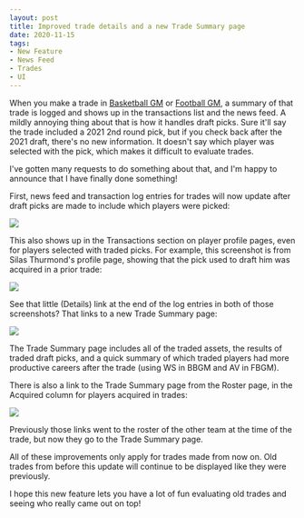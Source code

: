 ```yaml
---
layout: post
title: Improved trade details and a new Trade Summary page
date: 2020-11-15
tags:
- New Feature
- News Feed
- Trades
- UI
---
```


When you make a trade in [Basketball GM](https://play.basketball-gm.com/) or [Football GM](https://play.football-gm.com), a summary of that trade is logged and shows up in the transactions list and the news feed. A mildly annoying thing about that is how it handles draft picks. Sure it'll say the trade included a 2021 2nd round pick, but if you check back after the 2021 draft, there's no new information. It doesn't say which player was selected with the pick, which makes it difficult to evaluate trades.

I've gotten many requests to do something about that, and I'm happy to announce that I have finally done something!

<!--more-->

First, news feed and transaction log entries for trades will now update after draft picks are made to include which players were picked:

<img src="/files/trade-details-1.png" class="img-responsive" />

This also shows up in the Transactions section on player profile pages, even for players selected with traded picks. For example, this screenshot is from Silas Thurmond's profile page, showing that the pick used to draft him was acquired in a prior trade:

<img src="/files/trade-details-2.png" class="img-responsive" />

See that little (Details) link at the end of the log entries in both of those screenshots? That links to a new Trade Summary page:

<a href="/files/trade-details-3.png"><img src="/files/trade-details-3.png" class="img-responsive" /></a>

The Trade Summary page includes all of the traded assets, the results of traded draft picks, and a quick summary of which traded players had more productive careers after the trade (using WS in BBGM and AV in FBGM).

There is also a link to the Trade Summary page from the Roster page, in the Acquired column for players acquired in trades:

<img src="/files/trade-details-4.png" class="img-responsive" />

Previously those links went to the roster of the other team at the time of the trade, but now they go to the Trade Summary page.

All of these improvements only apply for trades made from now on. Old trades from before this update will continue to be displayed like they were previously.

I hope this new feature lets you have a lot of fun evaluating old trades and seeing who really came out on top!
